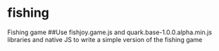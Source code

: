 # fishing
Fishing game
##Use fishjoy.game.js and quark.base-1.0.0.alpha.min.js libraries and native JS to write a simple version of the fishing game
